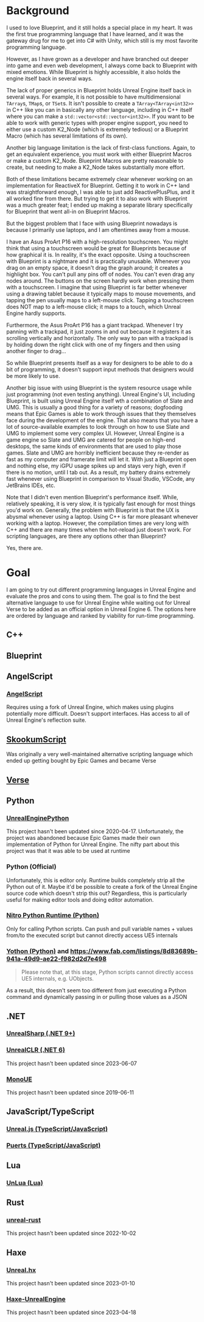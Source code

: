 # Background
I used to love Blueprint, and it still holds a special place in my heart.
It was the first true programming language that I have learned, and it was the gateway drug for me to get into C# with Unity, which still is my most favorite programming language.

However, as I have grown as a developer and have branched out deeper into game and even web development, I always come back to Blueprint with mixed emotions.
While Blueprint is highly accessible, it also holds the engine itself back in several ways.

The lack of proper generics in Blueprint holds Unreal Engine itself back in several ways. For example, it is not possible to have multidimensional `TArray`s, `TMap`s, or `TSet`s.
It isn't possible to create a `TArray<TArray<int32>>` in C++ like you can in basically any other language, including in C++ itself where you can make a `std::vector<std::vector<int32>>`.
If you want to be able to work with generic types with proper engine support,
you need to either use a custom K2_Node (which is extremely tedious) or a Blueprint Macro (which has several limitations of its own).

Another big language limitation is the lack of first-class functions. Again, to get an equivalent experience, you must work with either Blueprint Macros or make a custom K2_Node.
Blueprint Macros are pretty reasonable to create, but needing to make a K2_Node takes substantially more effort.

Both of these limitations became extremely clear whenever working on an implementation for ReactiveX for Blueprint.
Getting it to work in C++ land was straightforward enough, I was able to just add ReactivePlusPlus, and it all worked fine from there.
But trying to get it to also work with Blueprint was a much greater feat; I ended up making a separate library specifically for Blueprint that went all-in on Blueprint Macros.

But the biggest problem that I face with using Blueprint nowadays is because I primarily use laptops, and I am oftentimes away from a mouse.

I have an Asus ProArt P16 with a high-resolution touchscreen. You might think that using a touchscreen would be great for Blueprints because of how graphical it is.
In reality, it's the exact opposite. Using a touchscreen with Blueprint is a nightmare and it is practically unusable.
Whenever you drag on an empty space, it doesn't drag the graph around; it creates a highlight box.
You can't pull any pins off of nodes. You can't even drag any nodes around. The buttons on the screen hardly work when pressing them with a touchscreen.
I imagine that using Blueprint is far better whenever using a drawing tablet because it typically maps to mouse movements, and tapping the pen usually maps to a left-mouse click.
Tapping a touchscreen does NOT map to a left-mouse click; it maps to a touch, which Unreal Engine hardly supports.

Furthermore, the Asus ProArt P16 has a giant trackpad. Whenever I try panning with a trackpad, it just zooms in and out because it registers it as scrolling vertically and horizontally.
The only way to pan with a trackpad is by holding down the right click with one of my fingers and then using another finger to drag...

So while Blueprint presents itself as a way for designers to be able to do a bit of programming, it doesn't support input methods that designers would be more likely to use.

Another big issue with using Blueprint is the system resource usage while just programming (not even testing anything).
Unreal Engine's UI, including Blueprint, is built using Unreal Engine itself wth a combination of Slate and UMG.
This is usually a good thing for a variety of reasons; dogfooding means that Epic Games is able to work through issues that they themselves face during the development of the engine.
That also means that you have a lot of source-available examples to look through on how to use Slate and UMG to implement some very complex UI.
However, Unreal Engine is a game engine so Slate and UMG are catered for people on high-end desktops, the same kinds of environments that are used to play those games.
Slate and UMG are horribly inefficient because they re-render as fast as my computer and framerate limit will let it.
With just a Blueprint open and nothing else, my iGPU usage spikes up and stays very high, even if there is no motion, until I tab out.
As a result, my battery drains extremely fast whenever using Blueprint in comparison to Visual Studio, VSCode, any JetBrains IDEs, etc.

Note that I didn't even mention Blueprint's performance itself. While, relatively speaking, it is very slow, it is typically fast enough for most things you'd work on.
Generally, the problem with Blueprint is that the UX is abysmal whenever using a laptop. Using C++ is far more pleasant whenever working with a laptop.
However, the compilation times are very long with C++ and there are many times when the hot-reload just doesn't work.
For scripting languages, are there any options other than Blueprint?

Yes, there are.

# Goal
I am going to try out different programming languages in Unreal Engine and evaluate the pros and cons to using them.
The goal is to find the best alternative language to use for Unreal Engine while waiting out for Unreal Verse to be added as an official option in Unreal Engine 6.
The options here are ordered by language and ranked by viability for run-time programming.

## C++

## Blueprint

## AngelScript
### [AngelScript](https://angelscript.hazelight.se/)
Requires using a fork of Unreal Engine, which makes using plugins potentially more difficult.
Doesn't support interfaces.
Has access to all of Unreal Engine's reflection suite.

## [SkookumScript](https://skookumscript.com/unreal/)
Was originally a very well-maintained alternative scripting language which ended up getting bought by Epic Games and became Verse

## [Verse](https://en.wikipedia.org/wiki/Verse_(programming_language))

## Python
### [UnrealEnginePython](https://github.com/20tab/UnrealEnginePython)
This project hasn't been updated since 2020-04-17.
Unfortunately, the project was abandoned because Epic Games made their own implementation of Python for Unreal Engine.
The nifty part about this project was that it was able to be used at runtime

### Python (Official)
Unfortunately, this is editor only. Runtime builds completely strip all the Python out of it.
Maybe it'd be possible to create a fork of the Unreal Engine source code which doesn't strip this out?
Regardless, this is particularly useful for making editor tools and doing editor automation.

### [Nitro Python Runtime (Python)](https://www.fab.com/listings/fb18f1b0-3977-4cd7-b24e-ae7f8355e559)
Only for calling Python scripts. Can push and pull variable names + values from/to the executed script but cannot directly access UE5 internals

### [Yothon (Python)](https://www.yobiminds.com/yothon.html) and https://www.fab.com/listings/8d83689b-941a-49d9-ae22-f982d2d7e498
> Please note that, at this stage, Python scripts cannot directly access UE5 internals, e.g. UObjects.

As a result, this doesn't seem too different from just executing a Python command and dynamically passing in or pulling those values as a JSON 

## .NET
### [UnrealSharp (.NET 9+)](https://www.unrealsharp.com/)

### [UnrealCLR (.NET 6)](https://github.com/nxrighthere/UnrealCLR)
This project hasn't been updated since 2023-06-07

### [MonoUE](https://mono-ue.github.io/#:~:text=Mono%20for%20Unreal%20Engine%20is%20a%20plugin%20for,generated%20automatically%20for%20all%20Blueprint-accessible%20types%20and%20members.)
This project hasn't been updated since 2019-06-11

## JavaScript/TypeScript
### [Unreal.js (TypeScript/JavaScript)](https://github.com/ncsoft/Unreal.js/)

### [Puerts (TypeScript/JavaScript)](https://github.com/Tencent/puerts)

## Lua
### [UnLua (Lua)](https://github.com/Tencent/UnLua)

## Rust
### [unreal-rust](https://github.com/MaikKlein/unreal-rust?tab=readme-ov-file)
This project hasn't been updated since 2022-10-02

## Haxe
### [Unreal.hx](https://github.com/proletariatgames/unreal.hx)
This project hasn't been updated since 2023-01-10

### [Haxe-UnrealEngine](https://github.com/SomeRanDev/Haxe-UnrealEngine5)
This project hasn't been updated since 2023-04-18